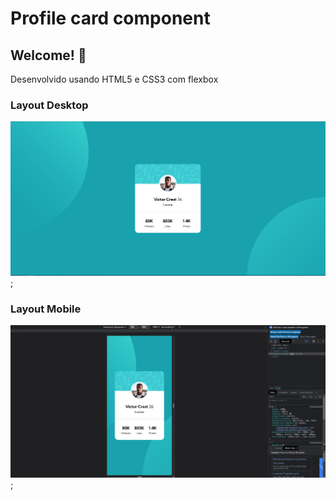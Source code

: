 # Profile card component

## Welcome! 👋

Desenvolvido usando HTML5 e CSS3 com flexbox

### Layout Desktop

![Layout Desktop](./images/layout-desktop.png);

### Layout Mobile

![Layout Mobile](./images/layout-mobile.png);